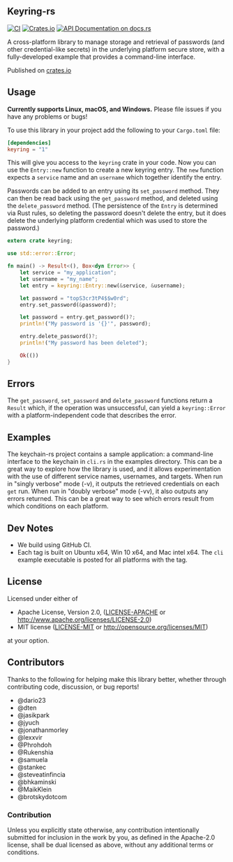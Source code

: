 ## Keyring-rs
[![CI](https://github.com/hwchen/keyring-rs/workflows/ci/badge.svg)](https://github.com/hwchen/keyring-rs/actions?query=workflow%3Aci)
[![Crates.io](https://img.shields.io/crates/v/keyring.svg?style=flat-square)](https://crates.io/crates/keyring)
[![API Documentation on docs.rs](https://docs.rs/keyring/badge.svg)](https://docs.rs/keyring)

A cross-platform library to manage storage and retrieval of passwords (and other credential-like secrets) in the underlying platform secure store, with a fully-developed example that provides a command-line interface.

Published on [crates.io](https://crates.io/crates/keyring)

## Usage

__Currently supports Linux, macOS, and Windows.__ Please file issues if you have any problems or bugs!

To use this library in your project add the following to your `Cargo.toml` file:

```toml
[dependencies]
keyring = "1"
```

This will give you access to the `keyring` crate in your code. Now you can use  the `Entry::new` function to create a new keyring entry. The `new` function expects a `service` name and an `username` which together identify the entry.

Passwords can be added to an entry using its `set_password` method.  They can then be read back using the `get_password` method, and deleted using the `delete_password` method.  (The persistence of the `Entry` is determined via Rust rules, so deleting the password doesn't delete the entry, but it does delete the underlying platform credential which was used to store the password.)

```rust
extern crate keyring;

use std::error::Error;

fn main() -> Result<(), Box<dyn Error>> {
    let service = "my_application";
    let username = "my_name";
    let entry = keyring::Entry::new(&service, &username);

    let password = "topS3cr3tP4$$w0rd";
    entry.set_password(&password)?;

    let password = entry.get_password()?;
    println!("My password is '{}'", password);

    entry.delete_password()?;
    println!("My password has been deleted");

    Ok(())
}
```

## Errors

The `get_password`, `set_password` and `delete_password` functions return a `Result` which, if the operation was unsuccessful, can yield a `keyring::Error` with a platform-independent code that describes the error.

## Examples

The keychain-rs project contains a sample application: a command-line interface to the keychain in `cli.rs` in the examples directory.  This can be a great way to explore how the library is used, and it allows experimentation with the use of different service names, usernames, and targets.  When run in "singly verbose" mode (-v), it outputs the retrieved credentials on each `get` run.  When run in "doubly verbose" mode (-vv), it also outputs any errors returned.  This can be a great way to see which errors result from which conditions on each platform.

## Dev Notes

* We build using GitHub CI.
* Each tag is built on Ubuntu x64, Win 10 x64, and Mac intel x64.  The `cli` example executable is posted for all platforms with the tag.

## License

Licensed under either of

* Apache License, Version 2.0, ([LICENSE-APACHE](LICENSE-APACHE) or http://www.apache.org/licenses/LICENSE-2.0)
* MIT license ([LICENSE-MIT](LICENSE-MIT) or http://opensource.org/licenses/MIT)

at your option.

## Contributors
Thanks to the following for helping make this library better, whether through contributing code, discussion, or bug reports!

- @dario23
- @dten
- @jasikpark
- @jyuch
- @jonathanmorley
- @lexxvir
- @Phrohdoh
- @Rukenshia
- @samuela
- @stankec
- @steveatinfincia
- @bhkaminski
- @MaikKlein
- @brotskydotcom

### Contribution

Unless you explicitly state otherwise, any contribution intentionally submitted for inclusion in the work by you, as defined in the Apache-2.0 license, shall be dual licensed as above, without any additional terms or conditions.

